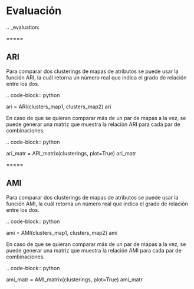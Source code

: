 Evaluación
===========

.. _evaluation:

=====

ARI
------------

Para comparar dos clusterings de mapas de atributos se puede usar la función ARI, la cuál retorna un número real que indica el grado de relación entre los dos.

.. code-block:: python

   ari = ARI(clusters_map1, clusters_map2)
   ari


En caso de que se quieran comparar más de un par de mapas a la vez, se puede generar una matriz que muestra la relación ARI para cada par de combinaciones.

.. code-block:: python

   ari_matr = ARI_matrix(clusterings, plot=True)
   ari_matr

=====

AMI
------------

Para comparar dos clusterings de mapas de atributos se puede usar la función AMI, la cuál retorna un número real que indica el grado de relación entre los dos.

.. code-block:: python

   ami = AMI(clusters_map1, clusters_map2)
   ami

En caso de que se quieran comparar más de un par de mapas a la vez, se puede generar una matriz que muestra la relación AMI para cada par de combinaciones.

.. code-block:: python

   ami_matr = AMI_matrix(clusterings, plot=True)
   ami_matr

